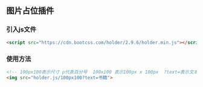 ## 图片占位插件
### 引入js文件
```html
<script src="https://cdn.bootcss.com/holder/2.9.6/holder.min.js"></script>
```
### 使用方法
```html
<!-- 100px100表示尺寸 p代表百分号  100x100 表示100px x 100px  ?text=表示文本-->
<img src="holder.js/100px100?text=书籍">
```